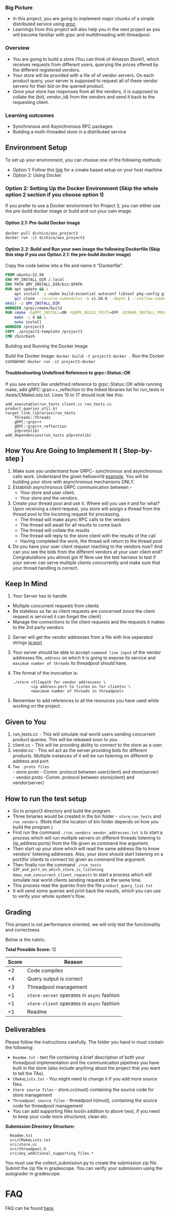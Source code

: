 ### Big Picture

  - In this project, you are going to implement major chunks of a simple distributed service using [grpc](http://www.grpc.io).
  - Learnings from this project will also help you in the next project as you will become familiar with grpc and multithreading with threadpool.
  
### Overview
  - You are going to build a store (You can think of Amazon Store!), which receives requests from different users, querying the prices offered by the different registered vendors.
  - Your store will be provided with a file of <ip address:port> of vendor servers. On each product query, your server is supposed to request all of these vendor servers for their bid on the queried product.
  - Once your store has responses from all the vendors, it is supposed to collate the (bid, vendor_id) from the vendors and send it back to the requesting client.
  
### Learning outcomes
  - Synchronous and Asynchronous RPC packages
  - Building a multi-threaded store in a distributed service

## Environment Setup

To set up your environment, you can choose one of the following methods:
  - Option 1: Follow this [link](https://grpc.io/docs/languages/cpp/quickstart/) for a cmake based setup on your host machine
  - Option 2: Using Docker

### Option 2: Setting Up the Docker Environment (Skip the whole option 2 section if you choose option 1)

If you prefer to use a Docker environment for Project 3, you can either use the pre-build docker image or build and run your own image. 

#### Option 2.1: Pre-build Docker image
```
docker pull dcchico/aos_project3
docker run -it dcchico/aos_project3
```

#### Option 2.2: Build and Run your own image the following Dockerfile (Skip this step if you use Option 2.1: the pre-build docker image)

Copy the code below into a file and name it "Dockerfile".

```dockerfile
FROM ubuntu:22.04
ENV MY_INSTALL_DIR /.local
ENV PATH $MY_INSTALL_DIR/bin:$PATH
RUN apt update && \
    apt install -y cmake build-essential autoconf libtool pkg-config git zip unzip && \
    git clone --recurse-submodules -b v1.58.0 --depth 1 --shallow-submodules https://github.com/grpc/grpc /grpc && \
mkdir -p $MY_INSTALL_DIR
WORKDIR /grpc/cmake/build
RUN cmake -DgRPC_INSTALL=ON -DgRPC_BUILD_TESTS=OFF -DCMAKE_INSTALL_PREFIX=$MY_INSTALL_DIR ../.. && \
    make -j 4 && \
    make install
WORKDIR /project3
COPY ./project3-template /project3
CMD /bin/bash
```
Building and Running the Docker Image

Build the Docker image:
```docker build -t project3-docker .```
Run the Docker container:
```docker run -it project3-docker```

#### Troubleshooting Undefined Reference to grpc::Status::OK
If you see errors like undefined reference to grpc::Status::OK while running make, add gRPC::grpc++_reflection to the linked libraries list for run_tests in /tests/CMakeLists.txt. Lines 10 to 17 should look like this:
```
add_executable(run_tests client.cc run_tests.cc product_queries_util.h)
target_link_libraries(run_tests 
    Threads::Threads
    gRPC::grpc++
    gRPC::grpc++_reflection
    p3protolib)
add_dependencies(run_tests p3protolib)
```

## How You Are Going to Implement It ( Step-by-step )

1. Make sure you understand how GRPC- synchronous and asynchronous calls work. Understand the given helloworld [example](https://github.com/grpc/grpc/tree/master/examples/cpp/helloworld). You will be building your store with asynchronous mechanisms ONLY.
2. Establish asynchronous GRPC communication between -
    - Your store and user client. 
    - Your store and the vendors.  
3. Create your thread pool and use it. Where will you use it and for what?
   Upon receiving a client request, you store will assign a thread from the thread pool to the incoming request for processing.
    - The thread will make async RPC calls to the vendors
    - The thread will await for all results to come back
    - The thread will collate the results
    - The thread will reply to the store client with the results of the call
    - Having completed the work, the thread will return to the thread pool
4. Do you have your user client request reaching to the vendors now? And can you see the bids from the different vendors at your user client end? Congratulations you almost got it! Now use the test harness to test if your server can serve multiple clients concurrently and make sure that your thread handling is correct. 

## Keep In Mind
1. Your Server has to handle
  - Multiple concurrent requests from clients
  - Be stateless so far as client requests are concerned (once the client request is serviced it can forget the client)
  - Manage the connections to the client requests and the requests it makes to the 3rd party vendors.
2.  Server will get the vendor addresses from a file with line separated strings <ip:port>
3.  Your server should be able to accept `command line input` of the vendor addresses file,  `address` on which it is going to expose its service and `maximum number of threads` its threadpool should have.
4. The format of the invocation is:

       ./store <filepath for vendor addresses> \
               <ip address:port to listen on for clients> \
               <maximum number of threads in threadpool>
5. Remember to add references to all the resources you have used while working on the project.
 

## Given to You
  1. run_tests.cc - This will simulate real world users sending concurrent product queries. This will be released soon to you.
  2. client.cc - This will be providing ability to connect to the store as a user.
  3. vendor.cc - This wil act as the server providing bids for different products. Multiple instances of it will be run listening on different ip address and port.
  4. `Two .proto files`  
    - store.proto - Comm. protocol between user(client) and store(server)  
    - vendor.proto -Comm. protocol between store(client) and vendor(server)  

## How to run the test setup
  - Go to project3 directory and build the program.
  - Three binaries would be created in the bin folder - `store`,`run_tests` and `run_vendors`. (Note that the location of bin folder depends on how you build the program.)  
  - First run the command `./run_vendors vendor_addresses.txt &` to start a process which will run multiple servers on different threads listening to (ip_address:ports) from the file given as command line argument.
  - Then start up your store which will read the same address file to know vendors' listening addresses. Also, your store should start listening on a port(for clients to connect to) given as command line argument.
  - Then finally run the command `./run_tests $IP_and_port_on_which_store_is_listening $max_num_concurrent_client_requests` to start a process which will simulate real world clients sending requests at the same time.
  - This process read the queries from the file `product_query_list.txt`
  - It will send some queries and print back the results, which you can use to verify your whole system's flow.

## Grading
This project is not performance oriented, we will only test the functionality and correctness.  

Below is the rubric:

**Total Possible Score:** 12

| Score | Reason |
| ----- | ------ |
| +2 | Code compiles |
| +4 | Query output is correct |
| +3 | Threadpool management |
| +1 | `store-server` operates in `async` fashion |
| +1 | `store-client` operates in `async` fashion |
| +1 | Readme |


## Deliverables
Please follow the instructions carefully. The folder you hand in must contain the following:
  - `Readme.txt` - text file containing a brief description of both your threadpool implementation and the communicaiton pipelines you have built in the store (also include anything about the project that you want to tell the TAs).
  - `CMakeLists.txt` - You might need to change it if you add more source files.
  - `Store source files` - store.cc(must) containing the source code for store management
  - `Threadpool source files` - threadpool.h(must), containing the source code for threadpool management
  - You can add supporting files too(in addition to above two), if you need to keep your code more structured, clean etc.

**Submission Directory Structure:**

      Readme.txt
      src/CMakeLists.txt
      src/store.cc
      src/threadpool.h
      src/any_additional_supporting_files.*

You must use the collect_submission.py to create the submission zip file. Submit the zip file in gradescope. You can verify your submission using the autograder in gradescope.

# FAQ

FAQ can be found [here](faq.md).
